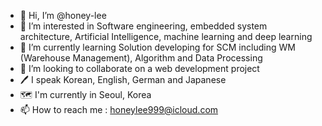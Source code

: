 - 👋 Hi, I’m @honey-lee
- 👀 I’m interested in Software engineering, embedded system architecture, Artificial Intelligence, machine learning and deep learning
- 🌱 I’m currently learning Solution developing for SCM including WM (Warehouse Management), Algorithm and Data Processing
- 💞️ I’m looking to collaborate on a web development project
- 🖊 I speak Korean, English, German and Japanese
- 🗺 I'm currently in Seoul, Korea
- 📫 How to reach me : honeylee999@icloud.com

<!---
honey-lee/honey-lee is a ✨ special ✨ repository because its `README.md` (this file) appears on your GitHub profile.
You can click the Preview link to take a look at your changes.
--->
